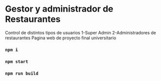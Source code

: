# Gestor y administrador de Restaurantes
Control de distintos tipos de usuarios
1-Super Admin
2-Administradores de restaurantes
Pagina web de proyecto final universitario
### `npm i`
### `npm start`
### `npm run build`
